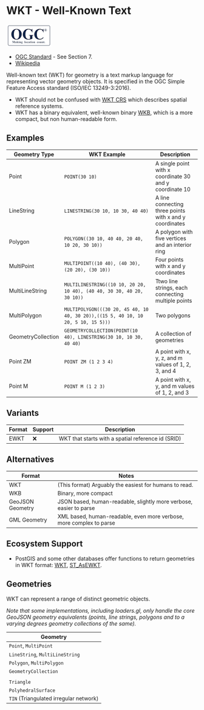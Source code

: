 # WKT - Well-Known Text

![ogc-logo](../../../images/logos/ogc-logo-60.png)

- [OGC Standard](https://www.ogc.org/standard/sfa/) - See Section 7.
- [Wikipedia](https://en.wikipedia.org/wiki/Well-known_text_representation_of_geometry)

Well-known text (WKT) for geometry is a text markup language for representing vector geometry objects. It is specified in the OGC Simple Feature Access standard (ISO/IEC 13249-3:2016).

- WKT should not be confused with [WKT CRS](./wkt-crs) which describes spatial reference systems.
- WKT has a binary equivalent, well-known binary [WKB](./wkb), which is a more compact, but non human-readable form.

## Examples

| Geometry Type      | WKT Example                                                                       | Description                                             |
| ------------------ | --------------------------------------------------------------------------------- | ------------------------------------------------------- |
| Point              | `POINT(30 10)`                                                                    | A single point with x coordinate 30 and y coordinate 10 |
| LineString         | `LINESTRING(30 10, 10 30, 40 40)`                                                 | A line connecting three points with x and y coordinates |
| Polygon            | `POLYGON((30 10, 40 40, 20 40, 10 20, 30 10))`                                    | A polygon with five vertices and an interior ring       |
| MultiPoint         | `MULTIPOINT((10 40), (40 30), (20 20), (30 10))`                                  | Four points with x and y coordinates                    |
| MultiLineString    | `MULTILINESTRING((10 10, 20 20, 10 40), (40 40, 30 30, 40 20, 30 10))`            | Ttwo line strings, each connecting multiple points      |
| MultiPolygon       | `MULTIPOLYGON(((30 20, 45 40, 10 40, 30 20)),((15 5, 40 10, 10 20, 5 10, 15 5)))` | Two polygons                                            |
| GeometryCollection | `GEOMETRYCOLLECTION(POINT(10 40), LINESTRING(30 10, 10 30, 40 40)`                | A collection of geometries                              |
| Point ZM           | `POINT ZM (1 2 3 4)`                                                              | A point with x, y, z, and m values of 1, 2, 3, and 4    |
| Point M            | `POINT M (1 2 3)`                                                                 | A point with x, y, and m values of 1, 2, and 3          |

## Variants

| Format | Support | Description                                        |
| ------ | ------- | -------------------------------------------------- |
| EWKT   | ❌      | WKT that starts with a spatial reference id (SRID) |

## Alternatives

| Format           | Notes                                                               |
| ---------------- | ------------------------------------------------------------------- |
| WKT              | (This format) Arguably the easiest for humans to read.              |
| WKB              | Binary, more compact                                                |
| GeoJSON Geometry | JSON based, human-readable, slightly more verbose, easier to parse  |
| GML Geometry     | XML based, human-readable, even more verbose, more complex to parse |

## Ecosystem Support

- PostGIS and some other databases offer functions to return geometries in WKT format: [WKT](https://postgis.net/docs/ST_AsText.html), [ST_AsEWKT](https://postgis.net/docs/ST_AsEWKT.html).

## Geometries

WKT can represent a range of distinct geometric objects.

_Note that some implementations, including loaders.gl, only handle the core GeoJSON geometry equivalents (points, line strings, polygons and to a varying degrees geometry collections of the same)._

| Geometry                               |
| -------------------------------------- |
| `Point`, `MultiPoint`                  |
| `LineString`, `MultiLineString`        |
| `Polygon`, `MultiPolygon`              |
| `GeometryCollection`                   |
|                                        |
| `Triangle`                             |
| `PolyhedralSurface`                    |
| `TIN` (Triangulated irregular network) |
